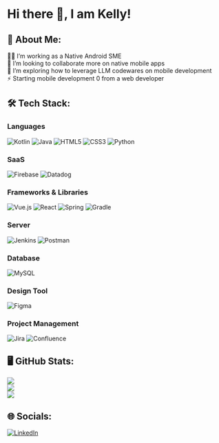 # Hi there 👋, I am Kelly!

## 💫 About Me:
👨‍💻 I’m working as a Native Android SME <br>👯 I’m looking to collaborate more on native mobile apps<br>🌱 I’m exploring how to leverage LLM codewares on mobile development <br>⚡ Starting mobile development 0 from a web developer 

## 🛠️ Tech Stack:
### Languages
![Kotlin](https://img.shields.io/badge/kotlin-%230095D5.svg?style=for-the-badge&logo=kotlin&logoColor=white) ![Java](https://img.shields.io/badge/java-%23ED8B00.svg?style=for-the-badge&logo=java&logoColor=white)  ![HTML5](https://img.shields.io/badge/html5-%23E34F26.svg?style=for-the-badge&logo=html5&logoColor=white)
 ![CSS3](https://img.shields.io/badge/css3-%231572B6.svg?style=for-the-badge&logo=css3&logoColor=white) ![Python](https://img.shields.io/badge/python-3670A0?style=for-the-badge&logo=python&logoColor=ffdd54)

<!-- ![Swift](https://img.shields.io/badge/swift-F54A2A?style=for-the-badge&logo=swift&logoColor=white) -->
### SaaS
![Firebase](https://img.shields.io/badge/firebase-%23039BE5.svg?style=for-the-badge&logo=firebase) ![Datadog](https://img.shields.io/badge/datadog-%23632CA6.svg?style=for-the-badge&logo=datadog&logoColor=white)

### Frameworks & Libraries
![Vue.js](https://img.shields.io/badge/vuejs-%2335495e.svg?style=for-the-badge&logo=vuedotjs&logoColor=%234FC08D) ![React](https://img.shields.io/badge/react-%2320232a.svg?style=for-the-badge&logo=react&logoColor=%2361DAFB) ![Spring](https://img.shields.io/badge/spring-%236DB33F.svg?style=for-the-badge&logo=spring&logoColor=white)  ![Gradle](https://img.shields.io/badge/Gradle-02303A.svg?style=for-the-badge&logo=Gradle&logoColor=white) 

### Server
![Jenkins](https://img.shields.io/badge/jenkins-%232C5263.svg?style=for-the-badge&logo=jenkins&logoColor=white) 
![Postman](https://img.shields.io/badge/Postman-FF6C37?style=for-the-badge&logo=postman&logoColor=white)

### Database
![MySQL](https://img.shields.io/badge/mysql-%2300f.svg?style=for-the-badge&logo=mysql&logoColor=white) 	

### Design Tool
![Figma](https://img.shields.io/badge/figma-%23F24E1E.svg?style=for-the-badge&logo=figma&logoColor=white) 

### Project Management
![Jira](https://img.shields.io/badge/jira-%230A0FFF.svg?style=for-the-badge&logo=jira&logoColor=white) ![Confluence](https://img.shields.io/badge/confluence-%23172BF4.svg?style=for-the-badge&logo=confluence&logoColor=white)

## 🖥️ GitHub Stats:
![](https://github-readme-stats.vercel.app/api?username=AM-Kitty&theme=vue&hide_border=false&include_all_commits=false&count_private=true)<br/>
![](https://github-readme-streak-stats.herokuapp.com/?user=AM-Kitty&theme=vue&hide_border=false)<br/>
![](https://github-readme-stats.vercel.app/api/top-langs/?username=AM-Kitty&theme=vue&hide_border=false&include_all_commits=false&count_private=true&layout=compact)

## 🌐 Socials:
[![LinkedIn](https://img.shields.io/badge/LinkedIn-%230077B5.svg?logo=linkedin&logoColor=white)](https://www.linkedin.com/in/kellygetg/)

